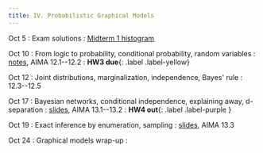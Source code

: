 ```yaml
---
title: IV. Probabilistic Graphical Models
---
```

Oct 5
: Exam solutions
  : [Midterm 1 histogram](../assets/files/midterm-stats.pdf)

Oct 10
: From logic to probability, conditional probability, random variables
  : [notes](../assets/files/L12-pgm.pdf), AIMA 12.1--12.2
: **HW3 due**{: .label .label-yellow}

Oct 12
: Joint distributions, marginalization, independence, Bayes' rule
  : 12.3--12.5

Oct 17
: Bayesian networks, conditional independence, explaining away, d-separation
  : [slides](../assets/files/L14-pgm.pdf), AIMA 13.1--13.2
: **HW4 out**{: .label .label-purple }

Oct 19
: Exact inference by enumeration, sampling
  : [slides](../assets/files/L15-pgm.pdf), AIMA 13.3

Oct 24
: Graphical models wrap-up
  : 

<!-- expected values
Markov networks, Gibbs sampling-->